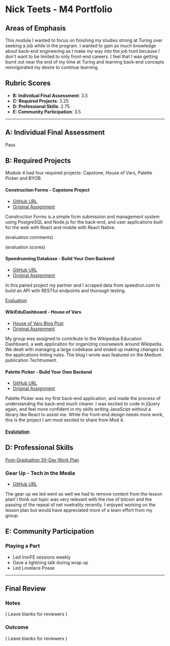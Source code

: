 # Nick Teets - M4 Portfolio

## Areas of Emphasis

This module I wanted to focus on finishing my studies strong at Turing over seeking a job while in the program. I wanted to gain as much knowledge about back-end engineering as I make my way into the job hunt because I don't want to be limited to only front-end careers. I feel that I was getting burnt out near the end of my time at Turing and learning back-end concepts reinvigorated my desire to continue learning. 

## Rubric Scores

* **B: Individual Final Assessment**: 3.5
* **C: Required Projects**: 3.25
* **D: Professional Skills**: 2.75
* **E: Community Participation**: 3.5

-----------------------

## A: Individual Final Assessment

Pass

## B: Required Projects

Module 4 had four required projects: Capstone, House of Vars, Palette Picker and BYOB.

#### Construction Forms - Capstone Project

* [GitHub URL](https://github.com/robbiegreiner/construction-forms-web-app)
* [Original Assignment](http://frontend.turing.io/projects/capstone.html)

Construction Forms is a simple form submission and management system using PostgreSQL and Node.js for the back-end, and user applications built for the web with React and mobile with React Native.

(evaluation comments)

(evaluation scores)

#### Speedrunning Database - Build Your Own Backend

* [GitHub URL](https://github.com/francylang/byob)
* [Original Assignment](http://frontend.turing.io/projects/build-your-own-backend.html)

In this paired project my partner and I scraped data from speedrun.com to build an API with RESTful endpoints and thorough testing. 

[Evaluation](https://github.com/turingschool/front-end-submissions-public/blob/master/1706/mod-4/byob/NTeets_FLang_BYOB.md)

#### WikiEduDashboard - House of Vars

* [House of Vars Blog Post](https://medium.com/techtrument/an-open-source-adventure-34a1b747fe6e)
* [Original Assignment](http://frontend.turing.io/projects/house-of-vars.html)

My group was assigned to contribute to the Wikipedua Education Dashboard, a web application for organizing coursework around Wikipedia. We dealt with managing a large codebase and ended up making changes to the applications linting rules. The blog I wrote was featured on the Medium publication Techtrument.   

#### Palette Picker - Build Your Own Backend

* [GitHub URL](https://github.com/nicktu12/palette-picker)
* [Original Assignment](http://frontend.turing.io/projects/palette-picker.html)

Palette Picker was my first back-end application, and made the process of understanding the back-end much clearer. I was excited to code in jQuery again, and feel more confident in my skills writing JavaScipt without a library like React to assist me. While the front-end design needs more work, this is the project I am most excited to share from Mod 4.

#### [Evalutation](https://github.com/turingschool/front-end-submissions-public/blob/master/1706/mod-4/palette-picker/nick-teets.md)

## D: Professional Skills
[Post-Graduation 30-Day Work Plan](https://docs.google.com/spreadsheets/d/1fwa3CRFsqaBdSc9OkzNs8JZExWP-bsfMF6gXe8ZmzZQ/edit?usp=sharing)

### Gear Up - Tech in the Media

* [GitHub URL](https://github.com/turingschool/gear-up/blob/master/m4_sessions/1711-inning/Group_5.md)

The gear up we led went so well we had to remove content from the lesson plan! I think out topic was very relevant with the rise of bitcoin and the passing of the repeal of net nuetrality recently. I enjoyed working on the lesson plan but would have appreciated more of a team effort from my group. 

## E: Community Participation

### Playing a Part

- Led IronFE sessions weekly
- Gave a lightning talk during wrap up
- Led Lovelace Posse

------------------

## Final Review

### Notes

( Leave blanks for reviewers )

### Outcome

( Leave blanks for reviewers )
